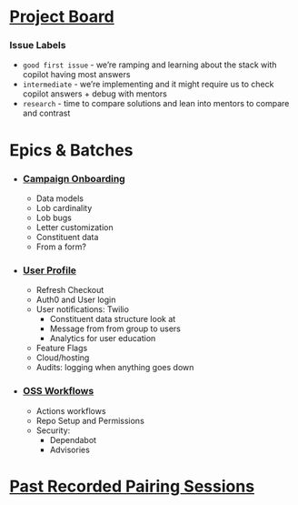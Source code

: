 # [Project Board](https://github.com/orgs/ProgramEquity/projects/11/)

### Issue Labels
 - `good first issue` - we’re ramping and learning about the stack with copilot having most answers 
- `intermediate` - we’re implementing and it might require us to check copilot answers + debug with mentors
 - `research` - time to compare solutions and lean into mentors to compare and contrast 

# Epics & Batches
  - ### [Campaign Onboarding](https://github.com/orgs/ProgramEquity/projects/11/views/33)
    - Data models
    - Lob cardinality 
    - Lob bugs 
    - Letter customization 
    - Constituent data 
    - From a form? 
  - ### [User Profile](https://github.com/orgs/ProgramEquity/projects/11/views/18)
    - Refresh Checkout  
    - Auth0 and User login
    - User notifications: Twilio 
      - Constituent data structure look at 
      - Message from from group to users 
      - Analytics for user education 
    - Feature Flags
    - Cloud/hosting 
    - Audits: logging when anything goes down 
  - ### [OSS Workflows](https://github.com/orgs/ProgramEquity/projects/11/views/35)
    - Actions workflows 
    - Repo Setup and Permissions
    - Security: 
      - Dependabot
      - Advisories


# [Past Recorded Pairing Sessions](https://www.notion.so/programequity/377a6ff3a91743b689d4b2c190f8884f?v=edff3b4460884f9186553d448a20c8c3)